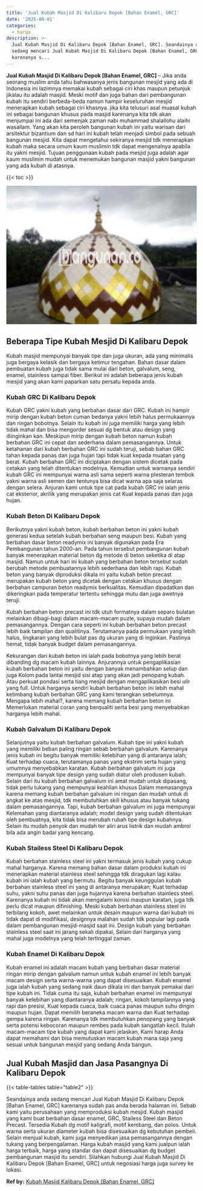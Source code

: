 ```yaml
---
title: 'Jual Kubah Masjid Di Kalibaru Depok [Bahan Enamel, GRC]'
date: '2025-08-01'
categories:
  - harga
description: >-
  Jual Kubah Masjid Di Kalibaru Depok [Bahan Enamel, GRC]. Seandainya anda
  sedang mencari Jual Kubah Masjid Di Kalibaru Depok [Bahan Enamel, GRC]
  karenanya s...
---
```


**Jual Kubah Masjid Di Kalibaru Depok \[Bahan Enamel, GRC\]** – Jika anda seorang muslim anda tahu bahwasanya jenis bangunan mesjid yang ada di Indonesia ini lazimnya memakai kubah sebagai ciri khas maupun petunjuk jikalau itu adalah masjid. Meski motif dan juga bahan dari pembangunan kubah itu sendiri berbeda-beda namun hampir keseluruhan mesjid menerapkan kubah sebagai ciri khasnya. jika kita telusuri asal muasal kubah ini sebagai bangunan khusus pada masjid karenanya kita tdk akan menjumpai ini ada dari semenjak zaman nabi muhammad shalallohu alaihi wasallam. Yang akan kita peroleh bangunan kubah ini yaitu warisan dari arsitektur bizantium dan sd hari ini kubah telah menjadi simbol pada sebuah bangunan mesjid. Kita dapat mengetahui sekiranya mesjid tdk menerapkan kubah maka secara umum kaum muslimin tdk dapat mengenalnya apabila itu yakni mesjid. Tujuan penggunaan kubah pada mesjid juga adalah agar kaum muslimin mudah untuk menemukan bangunan masjid yakni bangunan yang ada kubah di atasnya.

{{< toc >}}

![Jual Kubah Masjid Di Kalibaru Depok [Bahan Enamel, GRC]](/images/jual-kubah-masjid-34.png)

## Beberapa Tipe Kubah Mesjid Di Kalibaru Depok

Kubah masjid mempunyai banyak tipe dan juga ukuran, ada yang minimalis juga bergaya kelasik dan bergaya ketimur tengahan. Bahan dasar dalam pembuatan kubah juga tidak sama mulai dari beton, galvalum, seng, enamel, stainless sampai fiber. Berikut ini adalah beberapa jenis kubah mesjid yang akan kami paparkan satu persatu kepada anda.

### Kubah GRC Di Kalibaru Depok

Kubah GRC yakni kubah yang berbahan dasar dari GRC. Kubah ini hampir mirip dengan kubah beton cuman bedanya yakni lebih halus permukaannya dan ringan bobotnya. Selain itu kubah ini juga memiliki harga yang lebih tidak mahal dan bisa mengorder sesuai dg bentuk atau design yang diinginkan kan. Meskipun mirip dengan kubah beton namun kubah berbahan GRC ini cepat dan sederhana dalam pemasangannya. Untuk ketahanan dari kubah berbahan GRC ini sudah teruji, sebab bahan GRC tahan kepada panas dan juga hujan tapi tidak kuat kepada muatan yang berat. Kubah berbahan GRC ini diciptakan dengan sistem dicetak pada cetakan yang telah ditentukan modelnya. Kemudian untuk warnanya sendiri kubah GRC ini mempunyai warna asli sama seperti warna plesteran tembok yakni warna asli semen dan tentunya bisa dicat warna apa saja selaras dengan selera. Anjuran kami untuk tipe cat pada kubah GRC ini ialah jenis cat eksterior, akrilik yang merupakan jenis cat Kuat kepada panas dan juga hujan.

### Kubah Beton Di Kalibaru Depok

Berikutnya yakni kubah beton, kubah berbahan beton ini yakni kubah generasi kedua setelah kubah berbahan seng maupun besi. Kubah yang berbahan dasar beton readymix ini banyak digunakan pada Era Pembangunan tahun 2000-an. Pada tahun tersebut pembangunan kubah banyak menerapkan material beton dg metode di beton seketika di atap masjid. Namun untuk hari ini kubah yang berbahan beton tersebut sudah berubah metode pembuatannya lebih sederhana dan lebih rapi. Kubah beton yang banyak diproduksi dikala ini yaitu kubah beton precast merupakan kubah beton yang dicetak dengan cetakan khusus dengan berbahan campuran beton readymix berkualitas. Kemudian dipadatkan dan dikeringkan pada temperatur tertentu sehingga mutu dan juga awetnya teruji.

Kubah berbahan beton precast ini tdk utuh formatnya dalam separo bulatan melainkan dibagi-bagi dalam macam-macam puzle, supaya mudah dalam pemasangannya. Dengan cara seperti ini kubah berbahan beton precast lebih baik tampilan dan qualitinya. Terutamanya pada permukaan yang lebih halus, lingkaran yang lebih bulat pas dg ukuran yang di inginkan. Pastinya hemat, tidak banyak budget dalam pemasangannya.

Kekurangan dari kubah beton ini ialah pada bobotnya yang lebih berat dibanding dg macam kubah lainnya. Anjurannya untuk pengaplikasian kubah berbahan beton ini yaitu dengan banyak menambahkan selup dan juga Kolom pada lantai mesjid sisi atap yang akan jadi penopang kubah. Atau perkuat pondasi serta tiang mesjid dengan mengaplikasikan besi ulir yang full. Untuk harganya sendiri kubah berbahan beton ini lebih mahal ketimbang kubah berbahan GRC yang kami terangkan sebelumnya. Mengapa lebih mahal?, karena memang kubah berbahan beton ini Memerlukan material coran yang berqualiti serta besi yang menyebabkan harganya lebih mahal.

### Kubah Galvalum Di Kalibaru Depok

Selanjutnya yaitu kubah berbahan galvalum. Kubah tipe ini yakni kubah yang memiliki beban paling ringan sebab berbahan galvalum. Karenanya jenis kubah ini begitu banyak memiliki kelebihan yang di antaranya ialah; Kuat terhadap cuaca, terutamanya panas yang ekstrim serta hujan yang umumnya menyebabkan karatan. Kubah berbahan galvalum ini juga mempunyai banyak tipe design yang sudah diatur oleh produsen kubah. Selain dari itu kubah berbahan galvalum ini amat mudah untuk dipasang, tidak perlu tukang yang mempunyai keahlian khusus Dalam memasangnya karena memang kubah berbahan galvalum ini ringan dan mudah untuk di angkat ke atas mesjid, tdk membutuhkan skill khusus atau banyak tukang dalam pemasangannya. Tapi, kubah berbahan galvalum ini juga mempunyai Kelemahan yang diantaranya adalah; model design yang sudah ditentukan oleh pembuatnya, kita tidak bisa merubah rubah tipe design kubahnya. Selain itu mudah penyok dan mudah ter aliri arus listrik dan mudah ambrol bila ada angin badai yang kencang.

### Kubah Stailess Steel Di Kalibaru Depok

Kubah berbahan stainless steel ini yakni termasuk jenis kubah yang cukup mahal harganya. Karena memang bahan dasar dalam produksi kubah ini menerapkan material stainless steel sehingga tdk diragukan lagi kalau kubah ini ialah kubah yang bermutu. Begitu banyak keunggulan kubah berbahan stainless steel ini yang di antaranya merupakan; Kuat terhadap suhu, yakni suhu panas dan juga hujannya karena berbahan stainless steel. Karenanya kubah ini tidak akan mengalami korosi maupun karatan, juga tdk perlu dicat maupun difinishing. Meski kubah berbahan stainless steel ini terbilang kokoh, awet melainkan untuk desain maupun warna dari kubah ini tidak dapat di modifikasi, designnya malahan sudah tdk popular lagi pada dalam pembangunan mesjid-masjid saat ini. Design kubah yang berbahan stainless steel saat ini jarang sekali dipakai, Selain dari harganya yang mahal juga modelnya yang telah tertinggal zaman.

### Kubah Enamel Di Kalibaru Depok

Kubah enamel ini adalah macam kubah yang berbahan dasar material ringan mirip dengan galvalum namun untuk kubah enamel ini lebih banyak macam design serta warna-warna yang dapat disesuaikan. Kubah enamel juga ialah kubah yang sedang naik daun dikala ini dan banyak pemakai dari tipe kubah ini. Tidak cuma itu saja, kubah berbahan enamel ini mempunyai banyak kelebihan yang diantaranya adalah; ringan, kokoh tampilannya yang rapi dan presisi, Kuat kepada cuaca, baik cuaca panas maupun suhu dingin maupun hujan. Dapat memilih beraneka macam warna dan Kuat terhadap gempa karena ringan. Karenanya tdk membutuhkan penopang yang banyak serta potensi kebocoran maupun rembes pada kubah sangatlah kecil. Itulah macam-macam tipe kubah yang dapat kami jelaskan, Kami harap Anda dapat memahami dan bisa memutuskan macam kubah mana saja yang sesuai untuk bangunan mesjid yang sedang Anda bangun.

## Jual Kubah Masjid dan Jasa Pasangnya Di Kalibaru Depok

{{< table-tables table="table2" >}}

Seandainya anda sedang mencari Jual Kubah Masjid Di Kalibaru Depok \[Bahan Enamel, GRC\] karenanya sudah pas anda berada halaman ini. Sebab kami yaitu perusahaan yang memproduksi kubah mesjid. Kubah masjid yang kami buat berbahan dasar enamel, GRC, Stailess Steel dan Beton Precast. Tersedia Kubah dg motif kaligrafi, motif kembang, dan polos. Untuk warna serta ukuran diameter kubah bisa disesuaikan dg kebutuhan pembeli. Selain menjual kubah, kami juga menyedikan jasa pemasangannya dengan tukang yang berpengalaman. Harga kubah masjid yang kami jualpun ialah harga terbaik, harga yang standar dan dapat disesuaikan dg budget pembangunan masjid itu sendiri. Silahkan hubungi Jual Kubah Masjid Di Kalibaru Depok \[Bahan Enamel, GRC\] untuk negosiasi harga juga survey ke lokasi.

**Ref by:** [Kubah Masjid Kalibaru Depok [Bahan Enamel, GRC]](https://id.wikipedia.org/wiki/Kubah)
